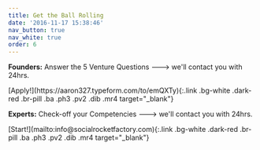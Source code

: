 ```yaml
---
title: Get the Ball Rolling
date: '2016-11-17 15:38:46'
nav_button: true
nav_white: true
order: 6
---
```

**Founders:** Answer the 5 Venture Questions ---> we'll contact you with 24hrs.

<div class="tc">[Apply!](https://aaron327.typeform.com/to/emQXTy){:.link .bg-white .dark-red .br-pill .ba .ph3 .pv2 .dib .mr4 target="_blank"}</div>

**Experts:** Check-off your Competencies ---> we'll contact you with 24hrs.

<div class="tc">[Start!](mailto:info@socialrocketfactory.com){:.link .bg-white .dark-red .br-pill .ba .ph3 .pv2 .dib .mr4 target="_blank"}</div>